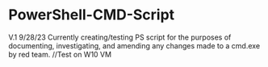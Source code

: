# PowerShell-CMD-Script

V.1 9/28/23
Currently creating/testing PS script for the purposes of documenting, investigating, and amending any changes made to a cmd.exe by red team. 
//Test on W10 VM
